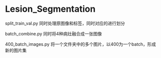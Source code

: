 # Lesion_Segmentation

split_train_val.py    同时处理原图像和标签，同时对应的进行划分

batch_combine.py      同时将4种病灶融合成一张图像

400_batch_images.py   将一个文件夹中的多个图片，以400为一个batch，形成新的图片集
